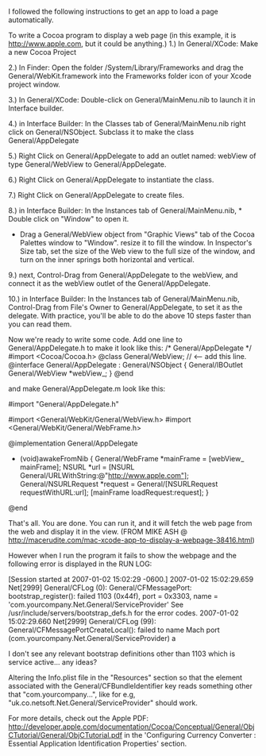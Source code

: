 I followed the following instructions to get an app to load a page automatically.

To write a Cocoa program to display a web page (in this example, it is http://www.apple.com, but it could be anything.)
1.) In General/XCode: Make a new Cocoa Project

2.) In Finder: Open the folder /System/Library/Frameworks and drag the General/WebKit.framework into the Frameworks folder icon of your Xcode project window.

3.) In General/XCode: Double-click on General/MainMenu.nib to launch it in Interface builder.

4.) in Interface Builder: In the Classes tab of General/MainMenu.nib right click on General/NSObject. Subclass it to make the class General/AppDelegate

5.) Right Click on General/AppDelegate to add an outlet named: webView of type General/WebView to General/AppDelegate.

6.) Right Click on General/AppDelegate to instantiate the class.

7.) Right Click on General/AppDelegate to create files.

8.) in Interface Builder: In the Instances tab of General/MainMenu.nib, * Double click on "Window" to open it.
* Drag a General/WebView object from "Graphic Views" tab of the Cocoa Palettes window to "Window". resize it to fill the window. In Inspector's Size tab, set the size of the Web view to the full size of the window, and turn on the inner springs both horizontal and vertical.

9.) next, Control-Drag from General/AppDelegate to the webView, and connect it as the webView outlet of the General/AppDelegate.

10.) in Interface Builder: In the Instances tab of General/MainMenu.nib, Control-Drag from File's Owner to General/AppDelegate, to set it as the delegate.
With practice, you'll be able to do the above 10 steps faster than you can read them.

Now we're ready to write some code. Add one line to General/AppDelegate.h to make it look like this:
    /* General/AppDelegate */
#import <Cocoa/Cocoa.h>
@class General/WebView; // <-- add this line.
@interface General/AppDelegate : General/NSObject {
General/IBOutlet General/WebView *webView_;
}
@end

and make General/AppDelegate.m look like this:
    
#import "General/AppDelegate.h"

#import <General/WebKit/General/WebView.h>
#import <General/WebKit/General/WebFrame.h>

@implementation General/AppDelegate
- (void)awakeFromNib {
General/WebFrame *mainFrame = [webView_ mainFrame];
NSURL *url = [NSURL General/URLWithString:@"http://www.apple.com"]; 
General/NSURLRequest *request = General/[NSURLRequest requestWithURL:url]; 
[mainFrame loadRequest:request];
}

@end


That's all. You are done. You can run it, and it will fetch the web page from the web and display it in the view.
  (FROM MIKE ASH @ http://macerudite.com/mac-xcode-app-to-display-a-webpage-38416.html)

However when I run the program it fails to show the webpage and the following error is displayed in the RUN LOG:

    
[Session started at 2007-01-02 15:02:29 -0600.]
2007-01-02 15:02:29.659 Net[2999] General/CFLog (0): General/CFMessagePort: bootstrap_register(): failed 1103 (0x44f), port = 0x3303, name = 'com.yourcompany.Net.General/ServiceProvider'
See /usr/include/servers/bootstrap_defs.h for the error codes.
2007-01-02 15:02:29.660 Net[2999] General/CFLog (99): General/CFMessagePortCreateLocal(): failed to name Mach port (com.yourcompany.Net.General/ServiceProvider)
a



I don't see any relevant bootstrap definitions other than 1103 which is service active... any ideas?

Altering the Info.plist file in the "Resources" section so that the element associated with the General/CFBundleIdentifier key reads something other that "com.yourcompany...", like for e.g, "uk.co.netsoft.Net.General/ServiceProvider" should work.

For more details, check out the Apple PDF:
http://developer.apple.com/documentation/Cocoa/Conceptual/General/ObjCTutorial/General/ObjCTutorial.pdf
in the 'Configuring Currency Converter : Essential Application Identification Properties' section.